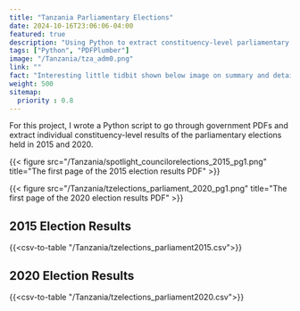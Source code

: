 ```yaml
---
title: "Tanzania Parliamentary Elections"
date: 2024-10-16T23:06:06-04:00
featured: true
description: "Using Python to extract constituency-level parliamentary election results from government PDFs."
tags: ["Python", "PDFPlumber"]
image: "/Tanzania/tza_adm0.png"
link: ""
fact: "Interesting little tidbit shown below image on summary and detail page"
weight: 500
sitemap:
  priority : 0.8
---
```


For this project, I wrote a Python script to go through government PDFs and extract individual constituency-level results of the parliamentary elections held in 2015 and 2020.

{{< figure src="/Tanzania/spotlight_councilorelections_2015_pg1.png" title="The first page of the 2015 election results PDF" >}}

{{< figure src="/Tanzania/tzelections_parliament_2020_pg1.png" title="The first page of the 2020 election results PDF" >}}


## 2015 Election Results
{{<csv-to-table "/Tanzania/tzelections_parliament2015.csv">}}

## 2020 Election Results
{{<csv-to-table "/Tanzania/tzelections_parliament2020.csv">}}
